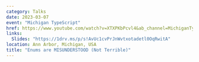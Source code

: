 ```yaml
---
category: Talks
date: 2023-03-07
event: "Michigan TypeScript"
href: https://www.youtube.com/watch?v=XTXPKbPcvl4&ab_channel=MichiganTypeScript
links:
  Slides: "https://1drv.ms/p/s!AvUc1cvPrJnWvtxotadetl0OqRwitA"
location: Ann Arbor, Michigan, USA
title: "Enums are MISUNDERSTOOD (Not Terrible)"
---
```


